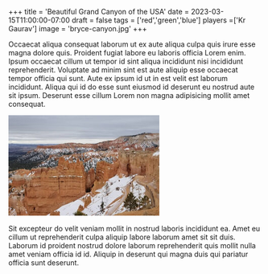 +++
title = 'Beautiful Grand Canyon of the USA'
date = 2023-03-15T11:00:00-07:00
draft = false
tags = ['red','green','blue']
players =['Kr Gaurav']
image = 'bryce-canyon.jpg'
+++

Occaecat aliqua consequat laborum ut ex aute aliqua culpa quis irure esse magna dolore quis. Proident fugiat labore eu laboris officia Lorem enim. Ipsum occaecat cillum ut tempor id sint aliqua incididunt nisi incididunt reprehenderit. Voluptate ad minim sint est aute aliquip esse occaecat tempor officia qui sunt. Aute ex ipsum id ut in est velit est laborum incididunt. Aliqua qui id do esse sunt eiusmod id deserunt eu nostrud aute sit ipsum. Deserunt esse cillum Lorem non magna adipisicing mollit amet consequat.

![Bryce Canyon National Park](bryce-canyon.jpg)

Sit excepteur do velit veniam mollit in nostrud laboris incididunt ea. Amet eu cillum ut reprehenderit culpa aliquip labore laborum amet sit sit duis. Laborum id proident nostrud dolore laborum reprehenderit quis mollit nulla amet veniam officia id id. Aliquip in deserunt qui magna duis qui pariatur officia sunt deserunt.
